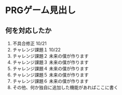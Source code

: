 # PRGゲーム見出し
## 何を対応したか

1. 不具合修正 10/21
1. チャレンジ課題１ 10/22
1. チャレンジ課題２ 未来の僕が作ります
1. チャレンジ課題３ 未来の僕が作ります
1. チャレンジ課題４ 未来の僕が作ります
1. チャレンジ課題５ 未来の僕が作ります
1. チャレンジ課題６ 未来の僕が作ります
1. その他、何か独自に追加した機能があればここに書く
